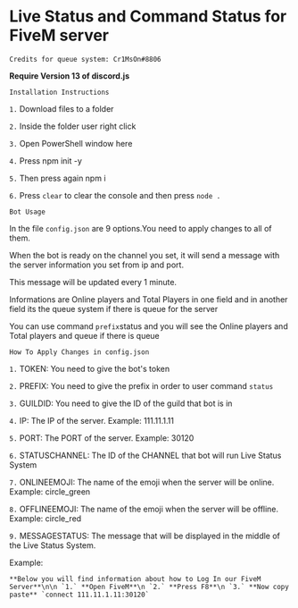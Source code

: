 # Live Status and Command Status for FiveM server

`Credits for queue system: Cr1MsOn#8806`

**Require Version 13 of discord.js**


`Installation Instructions`

`1.` Download files to a folder

`2.` Inside the folder user right click

`3.` Open PowerShell window here

`4.` Press npm init -y

`5.` Then press again npm i 

`6.` Press `clear` to clear the console and then press `node .`



`Bot Usage`

In the file `config.json` are 9 options.You need to apply changes to all of them.

When the bot is ready on the channel you set, it will send a message with the server information you set from ip and port.

This message will be updated every 1 minute.

Informations are Online players and Total Players in one field and in another field its the queue system if there is queue for the server 

You can use command `prefix`status and you will see the Online players and Total players and queue if there is queue


`How To Apply Changes in config.json`

`1.` TOKEN: You need to give the bot's token

`2.` PREFIX: You need to give the prefix in order to user command `status`

`3.` GUILDID: You need to give the ID of the guild that bot is in

`4.` IP: The IP of the server. Example: 111.11.1.11

`5.` PORT: The PORT of the server. Example: 30120

`6.` STATUSCHANNEL: The ID of the CHANNEL that bot will run Live Status System

`7.` ONLINEEMOJI:  The name of the emoji when the server will be online. Example: circle_green

`8.` OFFLINEEMOJI: The name of the emoji when the server will be offline. Example: circle_red

`9.` MESSAGESTATUS: The message that will be displayed in the middle of the Live Status System. 

Example: 
```
**Below you will find information about how to Log In our FiveM Server**\n\n `1.` **Open FiveM**\n `2.` **Press F8**\n `3.` **Now copy paste** `connect 111.11.1.11:30120`
```




